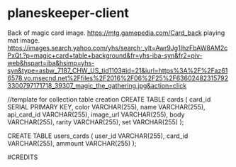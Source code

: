 # planeskeeper-client

Back of magic card image. https://mtg.gamepedia.com/Card_back
playing mat image. https://images.search.yahoo.com/yhs/search;_ylt=Awr9Jg1IhzFbAW8AM2cPxQt.?p=magic+card+table+background&fr=yhs-iba-syn&fr2=piv-web&hspart=iba&hsimp=yhs-syn&type=asbw_7187_CHW_US_tid1103#id=21&iurl=https%3A%2F%2Faz616578.vo.msecnd.net%2Ffiles%2F2016%2F06%2F25%2F636024823157923300797171718_39307_magic_the_gathering.jpg&action=click


//template for collection table creation
CREATE TABLE 
cards (
card_id SERIAL PRIMARY KEY,
color VARCHAR(255),
name VARCHAR(255),
api_card_id VARCHAR(255),
image_url VARCHAR(255),
body VARCHAR(255),
rarity VARCHAR(255),
set VARCHAR(255)
);

CREATE TABLE 
users_cards (
user_id VARCHAR(255),
card_id VARCHAR(255),
ammount VARCHAR(255)
);



#CREDITS
